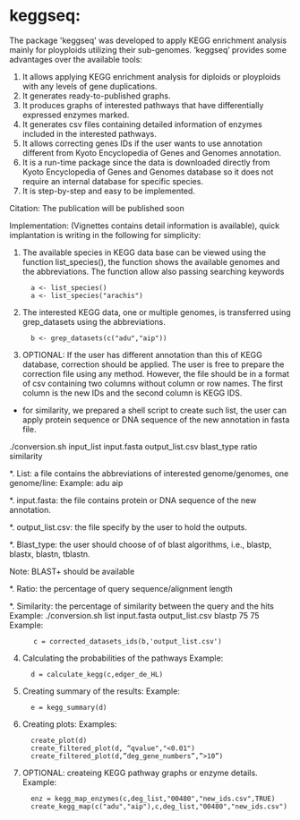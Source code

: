 # keggseq:
The package 'keggseq' was developed to apply KEGG enrichment analysis mainly for ployploids utilizing their sub-genomes. ‘keggseq’ provides some advantages over the available tools:
1. It allows applying KEGG enrichment analysis for diploids or ployploids with any levels of gene duplications.
2. It generates ready-to-published graphs.
3. It produces graphs of interested pathways that have differentially expressed enzymes marked.
4. It generates csv files containing detailed information of enzymes included in the interested pathways.
5. It allows correcting genes IDs if the user wants to use annotation different from Kyoto Encyclopedia of Genes and Genomes annotation.
6. It is a run-time package since the data is downloaded directly from Kyoto Encyclopedia of Genes and Genomes database so it does not require an internal database for specific species.
7. It is step-by-step and easy to be implemented.

Citation: The publication will be published soon

Implementation: (Vignettes contains detail information is available), quick implantation is writing in the following for simplicity: 

1.	The available species in KEGG data base can be viewed using the function list_species(), the function shows the available genomes and the abbreviations. The function allow also passing searching keywords
          
          a <- list_species()
          a <- list_species("arachis")
2.	The interested KEGG data, one or multiple genomes, is transferred using grep_datasets using the abbreviations.

          b <- grep_datasets(c("adu","aip"))
          
3.	OPTIONAL: If the user has different annotation than this of KEGG database, correction should be applied. The user is free to prepare the correction file using any method. However, the file should be in a format of csv containing two columns without column or row names. The first column is the new IDs and the second column is KEGG IDS.
          
* for similarity, we prepared a shell script to create such list, the user can apply protein sequence or DNA sequence of the new annotation in fasta file.

./conversion.sh input_list input.fasta output_list.csv blast_type ratio similarity

*. List: a file contains the abbreviations of interested genome/genomes, one genome/line:
Example:
adu
aip

*. input.fasta: the file contains protein or DNA sequence of the new annotation.

*. output_list.csv: the file specify by the user to hold the outputs.

*. Blast_type: the user should choose of of blast algorithms, i.e., blastp, blastx, blastn, tblastn.

Note: BLAST+ should be available

*. Ratio: the percentage of query sequence/alignment length

*. Similarity: the percentage of similarity between the query and the hits
Example:
./conversion.sh list input.fasta output_list.csv blastp 75 75
Example:

          c = corrected_datasets_ids(b,'output_list.csv')
4.	Calculating the probabilities of the pathways 
Example:
          
          d = calculate_kegg(c,edger_de_HL)
5.	Creating summary of the results:
Example:

          e = kegg_summary(d)

6.	Creating plots:
Examples:

          create_plot(d)
          create_filtered_plot(d, “qvalue","<0.01")
          create_filtered_plot(d,”deg_gene_numbers”,”>10”)

7.	OPTIONAL: createing KEGG pathway graphs or enzyme details.
Example:

          enz = kegg_map_enzymes(c,deg_list,"00480","new_ids.csv",TRUE)
          create_kegg_map(c("adu","aip"),c,deg_list,"00480","new_ids.csv")
